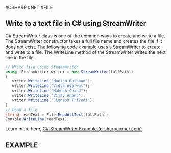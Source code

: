 #CSHARP #NET #FILE
## Write to a text file in C# using StreamWriter

C# StreamWriter class is one of the common ways to create and write a file. The StreamWriter constructor takes a full file name and creates the file if it does not exist. The following code example uses a StreamWriter to create and write to a file. The WriteLine method of the StreamWriter writes the next line in the file. 

```csharp
// Write file using StreamWriter
using (StreamWriter writer = new StreamWriter(fullPath))
{
   writer.WriteLine("Monica Rathbun");
   writer.WriteLine("Vidya Agarwal");
   writer.WriteLine("Mahesh Chand");
   writer.WriteLine("Vijay Anand");
   writer.WriteLine("Jignesh Trivedi");
}
// Read a file
string readText = File.ReadAllText(fullPath);
Console.WriteLine(readText);
```

Learn more here, [C# StreamWriter Example (c-sharpcorner.com)](https://www.c-sharpcorner.com/article/csharp-streamwriter-example/)
## EXAMPLE



